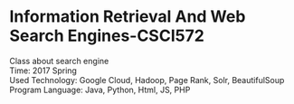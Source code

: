 # Information Retrieval And Web Search Engines-CSCI572
Class about search engine<br>
Time: 2017 Spring<br>
Used Technology: Google Cloud, Hadoop, Page Rank, Solr, BeautifulSoup<br>
Program Language: Java, Python, Html, JS, PHP<br>

